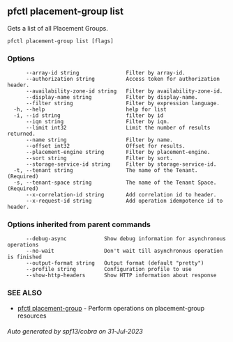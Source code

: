 ## pfctl placement-group list

Gets a list of all Placement Groups.

```
pfctl placement-group list [flags]
```

### Options

```
      --array-id string               Filter by array-id.
      --authorization string          Access token for authorization header.
      --availability-zone-id string   Filter by availability-zone-id.
      --display-name string           Filter by display-name.
      --filter string                 Filter by expression language.
  -h, --help                          help for list
  -i, --id string                     filter by id
      --iqn string                    Filter by iqn.
      --limit int32                   Limit the number of results returned.
      --name string                   Filter by name.
      --offset int32                  Offset for results.
      --placement-engine string       Filter by placement-engine.
      --sort string                   Filter by sort.
      --storage-service-id string     Filter by storage-service-id.
  -t, --tenant string                 The name of the Tenant. (Required)
  -s, --tenant-space string           The name of the Tenant Space. (Required)
      --x-correlation-id string       Add correlation id to header.
      --x-request-id string           Add operation idempotence id to header.
```

### Options inherited from parent commands

```
      --debug-async            Show debug information for asynchronous operations
      --no-wait                Don't wait till asynchronous operation is finished
      --output-format string   Output format (default "pretty")
      --profile string         Configuration profile to use
      --show-http-headers      Show HTTP information about response
```

### SEE ALSO

* [pfctl placement-group](pfctl_placement-group.md)	 - Perform operations on placement-group resources

###### Auto generated by spf13/cobra on 31-Jul-2023
